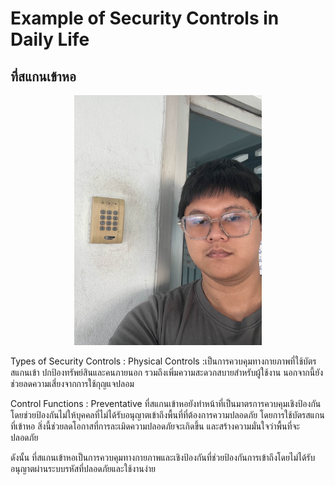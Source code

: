 # Example of Security Controls in Daily Life

## ที่สแกนเข้าหอ 
<p align="center">
  <img src="my_picture/IMG_9448.jpg" alt="student" width="300">
</p>



Types of Security Controls : Physical Controls :เป็นการควบคุมทางกายภาพที่ใช้บัตรสแกนเข้า ปกป้องทรัพย์สินและคนภายนอก รวมถึงเพิ่มความสะดวกสบายสำหรับผู้ใช้งาน นอกจากนี้ยังช่วยลดความเสี่ยงจากการใช้กุญแจปลอม

Control Functions : Preventative ที่สแกนเข้าหอยังทำหน้าที่เป็นมาตรการควบคุมเชิงป้องกัน โดยช่วยป้องกันไม่ให้บุคคลที่ไม่ได้รับอนุญาตเข้าถึงพื้นที่ที่ต้องการความปลอดภัย โดยการใช้บัตรสแกนที่เข้าหอ สิ่งนี้ช่วยลดโอกาสที่การละเมิดความปลอดภัยจะเกิดขึ้น และสร้างความมั่นใจว่าพื้นที่จะปลอดภัย

ดังนั้น ที่สแกนเข้าหอเป็นการควบคุมทางกายภาพและเชิงป้องกันที่ช่วยป้องกันการเข้าถึงโดยไม่ได้รับอนุญาตผ่านระบบรหัสที่ปลอดภัยและใช้งานง่าย


